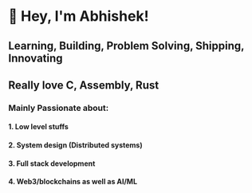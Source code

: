 
# 👋 Hey, I'm Abhishek!  

## Learning, Building, Problem Solving, Shipping, Innovating

## Really love C, Assembly, Rust
### Mainly Passionate about:
#### 1. Low level stuffs
#### 2. System design (Distributed systems)
#### 3. Full stack development
#### 4. Web3/blockchains as well as AI/ML

